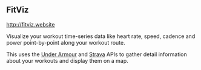 ## FitViz

http://fitviz.website

Visualize your workout time-series data like heart rate, speed, cadence and power point-by-point along your workout route.

This uses the [Under Armour](https://developer.underarmour.com/) and [Strava](http://strava.github.io/api/) APIs to gather detail information about your workouts and display them on a map.
